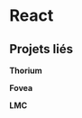 React
=====

Projets liés
------------

**<Link to="/realisations/thorium">Thorium</Link>**

**<Link to="/realisations/thorium">Fovea</Link>**

**<Link to="/realisations/lmc">LMC</Link>**
